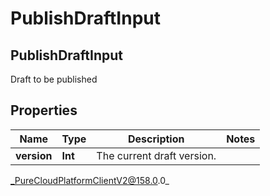 # PublishDraftInput

## PublishDraftInput
Draft to be published

## Properties

|Name | Type | Description | Notes|
|------------ | ------------- | ------------- | -------------|
| **version** | **Int** | The current draft version. | |



_PureCloudPlatformClientV2@158.0.0_
